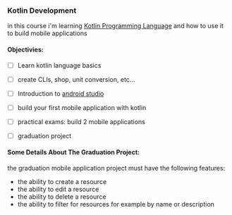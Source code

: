 ### Kotlin Development
in this course i'm learning [Kotlin Programming Language](https://kotlinlang.org/) and how to use it to build mobile applications


#### Objectivies:

- [ ] Learn kotlin language basics
- [ ] create CLIs, shop, unit conversion, etc...
- [ ] Introduction to [android studio](https://developer.android.com/studio)
- [ ] build your first mobile application with kotlin
- [ ] practical exams: build 2 mobile applications 
- [ ] graduation project



#### Some Details About The Graduation Project:

the graduation mobile application project must have the following features:
- the ability to create a resource
- the ability to edit a resource
- the ability to delete a resource
- the ability to filter for resources for example by name or description



